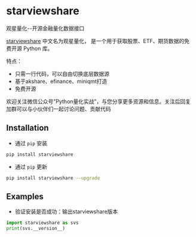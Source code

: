 # starviewshare
观星量化--开源金融量化数据接口

[starviewshare](https://github.com/rchardzhu/starviewshare) 中文名为观星量化， 是一个用于获取股票、ETF、期货数据的免费开源 Python 库。

特点：
* 只需一行代码，可以自由切换底层数据源
* 基于akshare、efinance、miniqmt打造
* 免费开源

欢迎关注微信公众号"Python量化实战"，与您分享更多资源和信息。关注后回复加群可以与小伙伴们一起讨论问题、贡献代码


## Installation

- 通过 `pip` 安装

```bash
pip install starviewshare
```

- 通过 `pip` 更新

```bash
pip install starviewshare --upgrade
```

## Examples


- 验证安装是否成功：输出starviewshare版本

```python
import starviewshare as svs
print(svs.__version__)
```